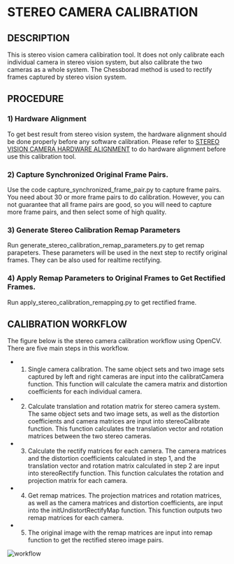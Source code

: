 # STEREO CAMERA CALIBRATION

## DESCRIPTION
This is stereo vision camera calibiration tool. It does not only calibrate each individual camera in stereo vision system, but also calibrate the two cameras as a whole system. The Chessborad method is used to rectify frames captured by stereo vision system. 

## PROCEDURE
### 1) Hardware Alignment
To get best result from stereo vision system, the hardware alignment should be done properly before any software calibration. Please refer to [STEREO VISION CAMERA HARDWARE ALIGNMENT](/stereo_cam_hardware_alignment/README.md) to do hardware alignment before use this calibration tool.

### 2) Capture Synchronized Original Frame Pairs.
Use the code capture_synchronized_frame_pair.py to capture frame pairs. You need about 30 or more frame pairs to do calibration. However, you can not guarantee that all frame pairs are good, so you will need to capture more frame pairs, and then select some of high quality.

### 3) Generate Stereo Calibration Remap Parameters
Run generate_stereo_calibration_remap_parameters.py to get remap parapeters. These parameters will be used in the next step to rectify original frames. They can be also used for realtime rectifying. 

### 4) Apply Remap Parameters to Original Frames to Get Rectified Frames.
Run apply_stereo_calibration_remapping.py to get rectified frame. 

## CALIBRATION WORKFLOW
The figure below is the stereo camera calibration workflow using OpenCV. There are five main steps in this workflow. 
- 1) Single camera calibration. The same object sets and two image sets captured by left and right cameras are input into the calibratCamera function. This function will calculate the camera matrix and distortion coefficients for each individual camera.  
- 2) Calculate translation and rotation matrix for stereo camera system. The same object sets and two image sets, as well as the distortion coefficients and camera matrices are input into stereoCalibrate function. This function calculates the translation vector and rotation matrices between the two stereo cameras.  
- 3) Calculate the rectify matrices for each camera. The camera matrices and the distortion coefficients calculated in step 1, and the translation vector and rotation matrix calculated in step 2 are input into stereoRectify function. This function calculates the rotation and projection matrix for each camera.  
- 4) Get remap matrices. The projection matrices and rotation matrices, as well as the camera matrices and distortion coefficients, are input into the initUndistortRectifyMap function. This function outputs two remap matrices for each camera.  
- 5) The original image with the remap matrices are input into remap function to get the rectified stereo image pairs.

![workflow](/Stereo_Vision_Camera/stereo_cam_calibration/stereoVisonCalibrationFlowChart.png)
